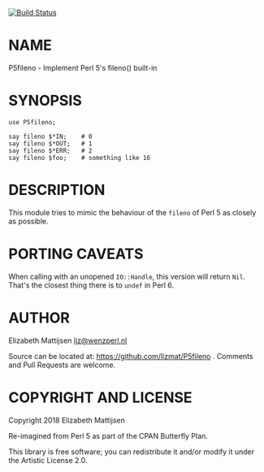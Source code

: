 [![Build Status](https://travis-ci.org/lizmat/P5fileno.svg?branch=master)](https://travis-ci.org/lizmat/P5fileno)

NAME
====

P5fileno - Implement Perl 5's fileno() built-in

SYNOPSIS
========

    use P5fileno;

    say fileno $*IN;    # 0
    say fileno $*OUT;   # 1
    say fileno $*ERR;   # 2
    say fileno $foo;    # something like 16

DESCRIPTION
===========

This module tries to mimic the behaviour of the `fileno` of Perl 5 as closely as possible.

PORTING CAVEATS
===============

When calling with an unopened `IO::Handle`, this version will return `Nil`. That's the closest thing there is to `undef` in Perl 6.

AUTHOR
======

Elizabeth Mattijsen <liz@wenzperl.nl>

Source can be located at: https://github.com/lizmat/P5fileno . Comments and Pull Requests are welcome.

COPYRIGHT AND LICENSE
=====================

Copyright 2018 Elizabeth Mattijsen

Re-imagined from Perl 5 as part of the CPAN Butterfly Plan.

This library is free software; you can redistribute it and/or modify it under the Artistic License 2.0.

